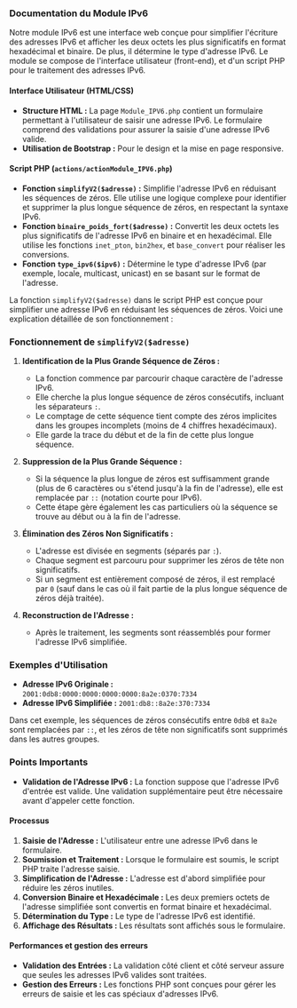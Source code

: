 ### Documentation du Module IPv6

Notre module IPv6 est une interface web conçue pour simplifier l'écriture des adresses IPv6 et afficher les deux octets les plus significatifs en format hexadécimal et binaire. De plus, il détermine le type d'adresse IPv6. Le module se compose de l'interface utilisateur (front-end), et d'un script PHP pour le traitement des adresses IPv6.

#### Interface Utilisateur (HTML/CSS)
- **Structure HTML :** La page `Module_IPV6.php` contient un formulaire permettant à l'utilisateur de saisir une adresse IPv6. Le formulaire comprend des validations pour assurer la saisie d'une adresse IPv6 valide.
- **Utilisation de Bootstrap :** Pour le design et la mise en page responsive.

#### Script PHP (`actions/actionModule_IPV6.php`)
- **Fonction `simplifyV2($adresse)` :** Simplifie l'adresse IPv6 en réduisant les séquences de zéros. Elle utilise une logique complexe pour identifier et supprimer la plus longue séquence de zéros, en respectant la syntaxe IPv6.
- **Fonction `binaire_poids_fort($adresse)` :** Convertit les deux octets les plus significatifs de l'adresse IPv6 en binaire et en hexadécimal. Elle utilise les fonctions `inet_pton`, `bin2hex`, et `base_convert` pour réaliser les conversions.
- **Fonction `type_ipv6($ipv6)` :** Détermine le type d'adresse IPv6 (par exemple, locale, multicast, unicast) en se basant sur le format de l'adresse.

La fonction `simplifyV2($adresse)` dans le script PHP est conçue pour simplifier une adresse IPv6 en réduisant les séquences de zéros. Voici une explication détaillée de son fonctionnement :

### Fonctionnement de `simplifyV2($adresse)`

1. **Identification de la Plus Grande Séquence de Zéros :**
   - La fonction commence par parcourir chaque caractère de l'adresse IPv6.
   - Elle cherche la plus longue séquence de zéros consécutifs, incluant les séparateurs `:`.
   - Le comptage de cette séquence tient compte des zéros implicites dans les groupes incomplets (moins de 4 chiffres hexadécimaux).
   - Elle garde la trace du début et de la fin de cette plus longue séquence.

2. **Suppression de la Plus Grande Séquence :**
   - Si la séquence la plus longue de zéros est suffisamment grande (plus de 6 caractères ou s'étend jusqu'à la fin de l'adresse), elle est remplacée par `::` (notation courte pour IPv6).
   - Cette étape gère également les cas particuliers où la séquence se trouve au début ou à la fin de l'adresse.

3. **Élimination des Zéros Non Significatifs :**
   - L'adresse est divisée en segments (séparés par `:`).
   - Chaque segment est parcouru pour supprimer les zéros de tête non significatifs.
   - Si un segment est entièrement composé de zéros, il est remplacé par `0` (sauf dans le cas où il fait partie de la plus longue séquence de zéros déjà traitée).

4. **Reconstruction de l'Adresse :**
   - Après le traitement, les segments sont réassemblés pour former l'adresse IPv6 simplifiée.

### Exemples d'Utilisation

- **Adresse IPv6 Originale :** `2001:0db8:0000:0000:0000:0000:8a2e:0370:7334`
- **Adresse IPv6 Simplifiée :** `2001:db8::8a2e:370:7334`

Dans cet exemple, les séquences de zéros consécutifs entre `0db8` et `8a2e` sont remplacées par `::`, et les zéros de tête non significatifs sont supprimés dans les autres groupes.

### Points Importants

- **Validation de l'Adresse IPv6 :** La fonction suppose que l'adresse IPv6 d'entrée est valide. Une validation supplémentaire peut être nécessaire avant d'appeler cette fonction.


#### Processus
1. **Saisie de l'Adresse :** L'utilisateur entre une adresse IPv6 dans le formulaire.
2. **Soumission et Traitement :** Lorsque le formulaire est soumis, le script PHP traite l'adresse saisie.
3. **Simplification de l'Adresse :** L'adresse est d'abord simplifiée pour réduire les zéros inutiles.
4. **Conversion Binaire et Hexadécimale :** Les deux premiers octets de l'adresse simplifiée sont convertis en format binaire et hexadécimal.
5. **Détermination du Type :** Le type de l'adresse IPv6 est identifié.
6. **Affichage des Résultats :** Les résultats sont affichés sous le formulaire.

#### Performances et gestion des erreurs
- **Validation des Entrées :** La validation côté client et côté serveur assure que seules les adresses IPv6 valides sont traitées.
- **Gestion des Erreurs :** Les fonctions PHP sont conçues pour gérer les erreurs de saisie et les cas spéciaux d'adresses IPv6.